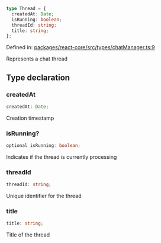 ```ts
type Thread = {
  createdAt: Date;
  isRunning: boolean;
  threadId: string;
  title: string;
};
```

Defined in: [packages/react-core/src/types/chatManager.ts:9](https://github.com/thesysdev/crayon/blob/cbecbe8e16fae54d735cb8e1fe31b72f51300d52/js/packages/react-core/src/types/chatManager.ts#L9)

Represents a chat thread

## Type declaration

### createdAt

```ts
createdAt: Date;
```

Creation timestamp

### isRunning?

```ts
optional isRunning: boolean;
```

Indicates if the thread is currently processing

### threadId

```ts
threadId: string;
```

Unique identifier for the thread

### title

```ts
title: string;
```

Title of the thread
